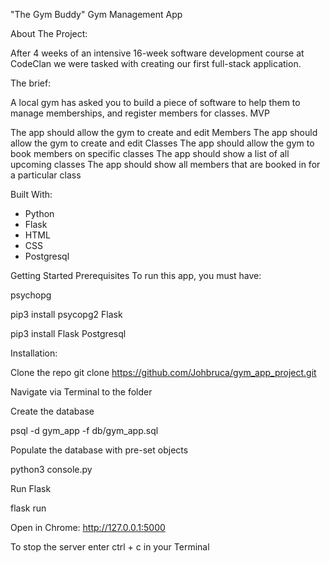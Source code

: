 "The Gym Buddy" Gym Management App

About The Project:

After 4 weeks of an intensive 16-week software development course at CodeClan we were tasked with creating our first full-stack application.

The brief:

A local gym has asked you to build a piece of software to help them to manage memberships, and register members for classes. MVP

The app should allow the gym to create and edit Members
The app should allow the gym to create and edit Classes
The app should allow the gym to book members on specific classes
The app should show a list of all upcoming classes
The app should show all members that are booked in for a particular class

Built With:
- Python
- Flask
- HTML
- CSS
- Postgresql

Getting Started
Prerequisites
To run this app, you must have:

psychopg

pip3 install psycopg2
Flask

pip3 install Flask
Postgresql

Installation:

Clone the repo
git clone https://github.com/Johbruca/gym_app_project.git

Navigate via Terminal to the folder

Create the database

psql -d gym_app -f db/gym_app.sql

Populate the database with pre-set objects

python3 console.py

Run Flask

flask run

Open in Chrome: http://127.0.0.1:5000

To stop the server enter ctrl + c in your Terminal
